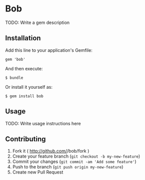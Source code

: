 # Bob

TODO: Write a gem description

## Installation

Add this line to your application's Gemfile:

    gem 'bob'

And then execute:

    $ bundle

Or install it yourself as:

    $ gem install bob

## Usage

TODO: Write usage instructions here

## Contributing

1. Fork it ( http://github.com/<my-github-username>/bob/fork )
2. Create your feature branch (`git checkout -b my-new-feature`)
3. Commit your changes (`git commit -am 'Add some feature'`)
4. Push to the branch (`git push origin my-new-feature`)
5. Create new Pull Request
